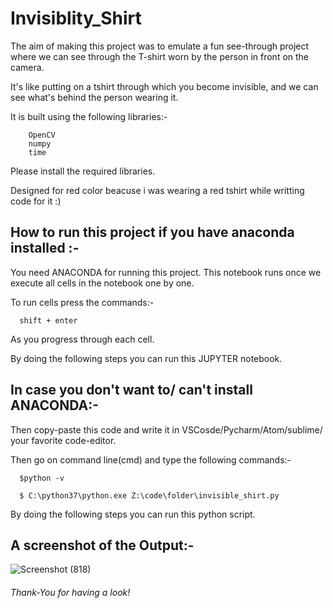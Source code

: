 # Invisiblity_Shirt

The aim of making this project was to emulate a fun see-through project where we can see through the T-shirt worn by the person in front on the camera.

It's like putting on a tshirt through which you become invisible, and we can see what's behind the person wearing it.

It is built using the following libraries:-
  
        OpenCV
        numpy
        time
        
        
Please install the required libraries.


Designed for red color beacuse i was wearing a red tshirt while writting code for it :)



## How to run this project if you have anaconda installed :-

You need ANACONDA for running this project. This notebook runs once we execute all cells in the notebook one by one.

To run cells press the commands:- 
      
      shift + enter
      
As you progress through each cell.

By doing the following steps you can run this JUPYTER notebook.



## In case you don't want to/ can't install ANACONDA:- 

Then copy-paste this code and write it in VSCosde/Pycharm/Atom/sublime/ your favorite code-editor.

Then go on command line(cmd) and type the following commands:-

      $python -v
      
      $ C:\python37\python.exe Z:\code\folder\invisible_shirt.py
      
 By doing the following steps you can run this python script.
 
 
 
 
 
 
 
 
 
 
## A screenshot of the Output:-
 
 ![Screenshot (818)](https://user-images.githubusercontent.com/58680992/88189452-b38f7b00-cc56-11ea-9a5f-6ba31b2e1875.png)







 
 
 
 
 ###### Thank-You for having a look!
